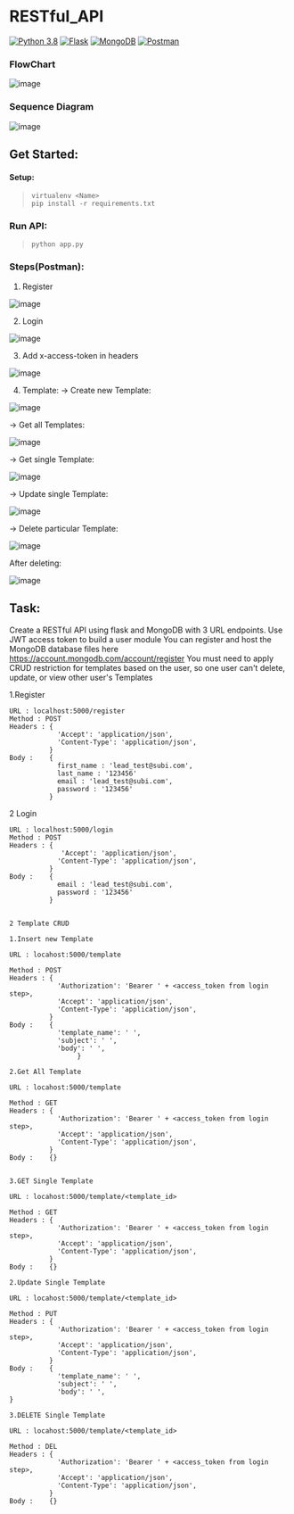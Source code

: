 # RESTful_API

<a href="#"><img alt="Python 3.8" src="https://img.shields.io/badge/Python-3.8-blue"></a>
<a href="#"><img alt="Flask" src="https://img.shields.io/badge/Flask%20-%23FF6F00.svg?logo=Flask&logoColor=white"></a>
<a href="#"><img alt="MongoDB" src ="https://img.shields.io/badge/MongoDB-%234ea94b.svg?logo=mongodb&logoColor=white"></a>
<a href="#"><img alt="Postman" src="https://img.shields.io/badge/Postman-%20-%23F37626.svg?logo=Postman&logoColor=white%22"></a>

### FlowChart


![image](https://user-images.githubusercontent.com/55245100/129690172-24f9aa1e-5e56-4bf7-bcfa-d23349ef071d.png)

### Sequence Diagram  


![image](https://user-images.githubusercontent.com/55245100/129690225-45cbade1-d77d-4e47-9a2f-fbd330474673.png)

## Get Started:
#### Setup:
> `virtualenv <Name>` </br>
> `pip install -r requirements.txt`

### Run API:
> `python app.py`

### Steps(Postman):
1) Register

![image](https://github.com/dpk-a7/RESTful_API/blob/main/images/register.jpg)

2) Login

![image](https://github.com/dpk-a7/RESTful_API/blob/main/images/login.jpg)

3) Add x-access-token in headers

![image](https://github.com/dpk-a7/RESTful_API/blob/main/images/x_access_tokens.jpg)

4) Template:
-> Create new Template:</br>

![image](https://github.com/dpk-a7/RESTful_API/blob/main/images/post.jpg)

-> Get all Templates:</br>

![image](https://github.com/dpk-a7/RESTful_API/blob/main/images/get_all.jpg)

-> Get single Template:</br>

![image](https://github.com/dpk-a7/RESTful_API/blob/main/images/get_1.jpg)

-> Update single Template:</br>

![image](https://github.com/dpk-a7/RESTful_API/blob/main/images/update.jpg)

-> Delete particular Template:</br>

![image](https://github.com/dpk-a7/RESTful_API/blob/main/images/delete.jpg)

After deleting:</br>

![image](https://github.com/dpk-a7/RESTful_API/blob/main/images/get_1_delete.jpg)



## Task:
Create a RESTful API using flask and MongoDB with 3 URL endpoints. Use JWT access token to build a user module
You can register and host the MongoDB database files here https://account.mongodb.com/account/register
You must need to apply CRUD restriction for templates based on the user, so one user can't delete, update, or view other user's Templates

1.Register
    
    URL : localhost:5000/register
    Method : POST
    Headers : {
                'Accept': 'application/json',
                'Content-Type': 'application/json',          
              }
    Body :    {
                first_name : 'lead_test@subi.com',
                last_name : '123456'
                email : 'lead_test@subi.com',
                password : '123456'
              }


2 Login

    URL : localhost:5000/login
    Method : POST
    Headers : {
                 'Accept': 'application/json',
                'Content-Type': 'application/json',          
              }
    Body :    {
                email : 'lead_test@subi.com',
                password : '123456'
              }  

    
    2 Template CRUD
    
    1.Insert new Template

    URL : locahost:5000/template

    Method : POST
    Headers : {
                'Authorization': 'Bearer ' + <access_token from login step>,
                'Accept': 'application/json',
                'Content-Type': 'application/json',          
              }
    Body :    {
                'template_name': ' ',
                'subject': ' ',
                'body': ' ',
                     }  

    2.Get All Template

    URL : locahost:5000/template
    
    Method : GET
    Headers : {
                'Authorization': 'Bearer ' + <access_token from login step>,
                'Accept': 'application/json',
                'Content-Type': 'application/json',          
              }
    Body :    {}      


    3.GET Single Template

    URL : locahost:5000/template/<template_id>

    Method : GET
    Headers : {
                'Authorization': 'Bearer ' + <access_token from login step>,
                'Accept': 'application/json',
                'Content-Type': 'application/json',          
              }
    Body :    {}  

    2.Update Single Template

    URL : locahost:5000/template/<template_id>
    
    Method : PUT
    Headers : {
                'Authorization': 'Bearer ' + <access_token from login step>,
                'Accept': 'application/json',
                'Content-Type': 'application/json',          
              }
    Body :    {
                'template_name': ' ',
                'subject': ' ',
                'body': ' ',
    }   

    3.DELETE Single Template

    URL : locahost:5000/template/<template_id>

    Method : DEL
    Headers : {
                'Authorization': 'Bearer ' + <access_token from login step>,
                'Accept': 'application/json',
                'Content-Type': 'application/json',          
              }
    Body :    {}                  


